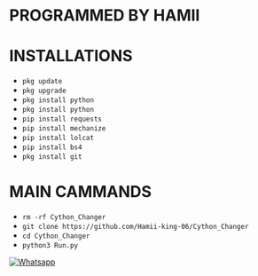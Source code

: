 # PROGRAMMED BY HAMII

# INSTALLATIONS

- `pkg update`
- `pkg upgrade`
- `pkg install python`
- `pkg install python`
- `pip install requests`
- `pip install mechanize`
- `pip install lolcat`
- `pip install bs4`
- `pkg install git`

# MAIN CAMMANDS

- `rm -rf Cython_Changer`
- `git clone https://github.com/Hamii-king-06/Cython_Changer`
- `cd Cython_Changer`
- `python3 Run.py`

[![Whatsapp](https://img.shields.io/badge/Whatsapp-HAMII-deepgreen?style=flat-square&logo=whatsapp)](https://wa.me/+923155912839)
